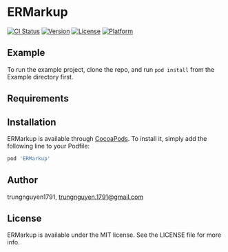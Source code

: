 # ERMarkup

[![CI Status](https://img.shields.io/travis/trungnguyen1791/ERMarkup.svg?style=flat)](https://travis-ci.org/trungnguyen1791/ERMarkup)
[![Version](https://img.shields.io/cocoapods/v/ERMarkup.svg?style=flat)](https://cocoapods.org/pods/ERMarkup)
[![License](https://img.shields.io/cocoapods/l/ERMarkup.svg?style=flat)](https://cocoapods.org/pods/ERMarkup)
[![Platform](https://img.shields.io/cocoapods/p/ERMarkup.svg?style=flat)](https://cocoapods.org/pods/ERMarkup)

## Example

To run the example project, clone the repo, and run `pod install` from the Example directory first.

## Requirements

## Installation

ERMarkup is available through [CocoaPods](https://cocoapods.org). To install
it, simply add the following line to your Podfile:

```ruby
pod 'ERMarkup'
```

## Author

trungnguyen1791, trungnguyen.1791@gmail.com

## License

ERMarkup is available under the MIT license. See the LICENSE file for more info.

